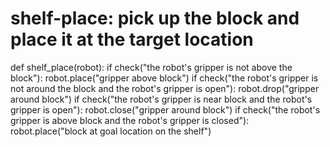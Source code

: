 # shelf-place: pick up the block and place it at the target location
def shelf_place(robot):
    if check("the robot's gripper is not above the block"):
        robot.place("gripper above block")
    if check("the robot's gripper is not around the block and the robot's gripper is open"):
        robot.drop("gripper around block")
    if check("the robot's gripper is near block and the robot's gripper is open"):
        robot.close("gripper around block")
    if check("the robot's gripper is above block and the robot's gripper is closed"):
        robot.place("block at goal location on the shelf")